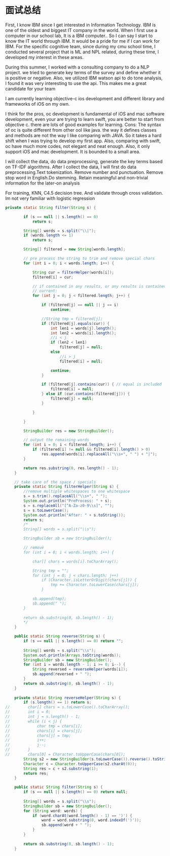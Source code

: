 # 面试总结

First, I know IBM since I get interested in Information Technology. IBM is one of the oldest and biggest IT company in the world. When I first use a computer in our school lab, It is a IBM computer.. So I can say I start to know the IT world through IBM. It would be a pride for me if I can work for IBM. For the specific cognitive team, since during my cmu school time, I conducted several project that is ML and NPL related, during these time, I developed my interest in these areas.

During this summer, I worked with a consulting company to do a NLP project. we tried to generate key terms of the survey and define whether it is positive or negative. Also, we utilized IBM watson api to do tone analysis, I found it was very interesting to use the api. This makes me a great candidate for your team

I am currently learning objective-c ios development and different library and frameworks of iOS on my own.

I think for the pros, oc development is fundamental of iOS and mac software development, even your are trying to learn swift, you are better to start from objective c. there are lots of good examples for learning. 
Cons: The syntax of oc is quite different from other ool like java. the way it defines classes and methods are not the way I like comparing with JAVA. So it takes a hard shift when I was trying to develop my first app.
Also, comparing with swift, oc have much more codes, not elegant and neat enough. Also, it only support iOS and mac development. It is bounded to a small area.

I will collect the data, do data preprocessing, generate the key terms based on TF-IDF algorithms.
After I collect the data, I will first do data preprocessing.Text tokenization. Remove number and punctuation. Remove stop word in English.Do stemming. Retain meaningful and non-trivial information for the later-on analysis

For training, KNN, C4.5 decision tree. And validate through cross validation. Im not very familiar with logistic regression

```java
private static String filter(String s) {

        if (s == null || s.length() == 0)
            return s;

        String[] words = s.split("\\|");
        if (words.length <= 1)
            return s;

        String[] filtered = new String[words.length];

        // pre process the string to trim and remove special chars
        for (int i = 0; i < words.length; i++) {

            String cur = filterHelper(words[i]);
            filtered[i] = cur;

            // if contained in any results, or any results is contained in
            // current:
            for (int j = 0; j < filtered.length; j++) {

                if (filtered[j] == null || j == i)
                    continue;

                //String tmp = filtered[j];
                if (filtered[j].equals(cur)) {
                    int len1 = words[j].length();
                    int len2 = words[i].length();
                    //i < j
                    if (len2 < len1)
                        filtered[j] = null;
                    else
                        //i > j
                        filtered[i] = null;

                    continue;
                }

                if (filtered[j].contains(cur)) { // equal is included
                    filtered[i] = null;
                } else if (cur.contains(filtered[j])) {
                    filtered[j] = null;
                }

            }

        }

        StringBuilder res = new StringBuilder();

        // output the remaining words
        for (int i = 0; i < filtered.length; i++) {
            if (filtered[i] != null && filtered[i].length() > 0)
                res.append(words[i].replaceAll("\\s+", " ") + "|");
        }

        return res.substring(0, res.length() - 1);
    }

    // take care of the space / specials
    private static String filterHelper(String s) {
        //remove multiple whitespaces to one whitespace
        s = s.trim().replaceAll("\\s+", " ");
        System.out.println("PreProcess: " + s);
        s = s.replaceAll("[^A-Za-z0-9\\s]", "");
        s = s.toLowerCase();
        System.out.println("After: " + s.toString());
        return s;
        /*
        String[] words = s.split("\\s");

        StringBuilder sb = new StringBuilder();

        // remove
        for (int i = 0; i < words.length; i++) {

            char[] chars = words[i].toCharArray();

            String tmp = "";
            for (int j = 0; j < chars.length; j++)
                if (Character.isLetterOrDigit(chars[j])) {
                    tmp += Character.toLowerCase(chars[j]);
                }

            sb.append(tmp);
            sb.append(" ");
        }
        
        return sb.substring(0, sb.length() - 1);
        */
    }
```

```java
    public static String reverse(String s) {
        if (s == null || s.length() == 0) return "";
        
        String[] words = s.split("\\s");
        System.out.println(Arrays.toString(words));
        StringBuilder sb = new StringBuilder();
        for (int i = words.length - 1; i >= 0; i--) {
            String reversed = reverseHelper(words[i]);
            sb.append(reversed + " ");
        }
        return sb.substring(0, sb.length() - 1);
    }
    
    private static String reverseHelper(String s) {
        if (s.length() == 1) return s;
//        char[] chars = s.toLowerCase().toCharArray();
//        int i = 0;
//        int j = s.length() - 1;
//        while (i < j) {
//            char tmp = chars[i];
//            chars[i] = chars[j];
//            chars[j] = tmp;
//            i++;
//            j--;
//        }
//        chars[0] = Character.toUpperCase(chars[0]);
        String s2 = new StringBuilder(s.toLowerCase()).reverse().toString();
        Character c = Character.toUpperCase(s2.charAt(0));
        String res = c + s2.substring(1);
        return res;
    }
```

```java
    public static String filter(String s) {
        if (s == null || s.length() == 0) return null;
        
        String[] words = s.split("\\s");
        StringBuilder sb = new StringBuilder();
        for (String word: words) {
            if (word.charAt(word.length() - 1) == ')') {
                word = word.substring(0, word.indexOf(')'));
                sb.append(word + " ");
            }
        }
        
        return sb.substring(0, sb.length() - 1);
    }
```